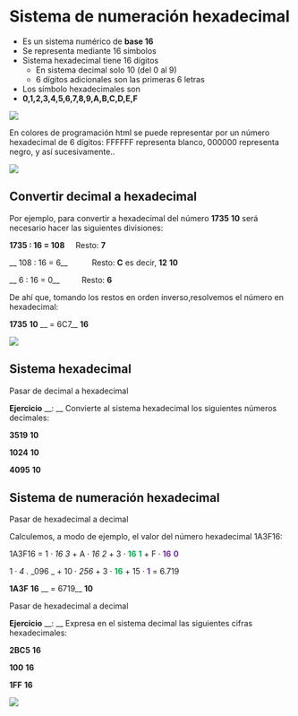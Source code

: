 # Sistema de numeración hexadecimal

* Es un sistema numérico de  __base 16__
* Se representa mediante 16 símbolos
* Sistema hexadecimal tiene 16 dígitos
  * En sistema decimal solo 10 \(del 0 al 9\)
  * 6 dígitos adicionales son las primeras 6 letras
* Los símbolo hexadecimales son
* __0,1,2,3,4,5,6,7,8,9,A,B,C,D,E,F__

![](img/33%20Sistemas%20de%20numeracion%20%28hexadecimal%290.png)

En colores de programación html se puede representar por un número hexadecimal de 6 dígitos: FFFFFF representa blanco, 000000 representa negro, y así sucesivamente\.\.

![](img/33%20Sistemas%20de%20numeracion%20%28hexadecimal%291.png)

## Convertir decimal a hexadecimal

Por ejemplo, para convertir a hexadecimal del número  __1735__  __10__  será necesario hacer las siguientes divisiones:

__1735 : 16 = 108__       Resto:  __7__

__  108 : 16 = 6__           Resto:  __C__  es decir,  __12__  __10__

__      6 : 16 = 0__           Resto:  __6__

De ahí que, tomando los restos en orden inverso,resolvemos el número en hexadecimal:

__1735__  __10__  __ = 6C7__  __16__

![](img/33%20Sistemas%20de%20numeracion%20%28hexadecimal%292.png)

## Sistema hexadecimal

Pasar de decimal a hexadecimal

__Ejercicio__  __: __ Convierte al sistema hexadecimal los siguientes números decimales:

__3519__  __10__

__1024__  __10__

__4095__  __10__

## Sistema de numeración hexadecimal

Pasar de hexadecimal a decimal

Calculemos, a modo de ejemplo, el valor del número hexadecimal 1A3F16:

1A3F16 = 	1 ·  _16_  _3_  \+ A ·  _16_  _2_  \+ 3 ·  <span style="color:#00B050"> __16__ </span>  <span style="color:#00B050"> __1__ </span>  \+ F ·  <span style="color:#7030A0"> __16__ </span>  <span style="color:#7030A0"> __0__ </span>

1 ·  _4_  _\._  _096 _ \+ 10 ·  _256_  \+ 3 ·  <span style="color:#00B050"> __16__ </span>  \+ 15 ·  <span style="color:#7030A0"> __1__ </span>  = 6\.719

__1A3F__  __16__  __ = 6719__  __10__

Pasar de hexadecimal a decimal

__Ejercicio__  __: __ Expresa en el sistema decimal las siguientes cifras hexadecimales:

__2BC5__  __16__

__100__  __16__

__1FF__  __16__

![](img/33%20Sistemas%20de%20numeracion%20%28hexadecimal%293.png)

